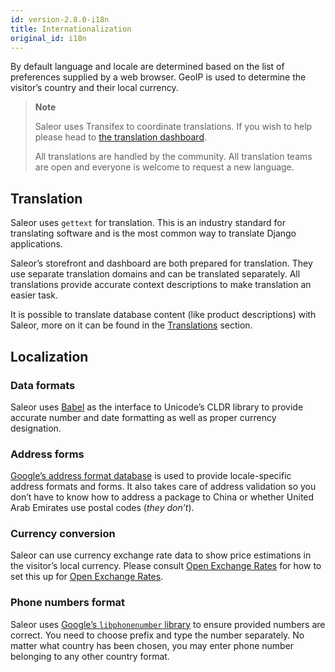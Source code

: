 ```yaml
---
id: version-2.8.0-i18n
title: Internationalization
original_id: i18n
---
```


By default language and locale are determined based on the list of preferences supplied by a web browser. GeoIP is used to determine the visitor’s country and their local currency.

> **Note**
>
> Saleor uses Transifex to coordinate translations. If you wish to help please head to [the translation dashboard](https://www.transifex.com/mirumee/saleor-1/).
>
> All translations are handled by the community. All translation teams are open and everyone is welcome to request a new language.


## Translation

Saleor uses `gettext` for translation. This is an industry standard for translating software and is the most common way to translate Django applications.

Saleor’s storefront and dashboard are both prepared for translation. They use separate translation domains and can be translated separately. All translations provide accurate context descriptions to make translation an easier task.

It is possible to translate database content (like product descriptions) with Saleor, more on it can be found in the [Translations](dashboard/translations.md) section.


## Localization

### Data formats

Saleor uses [Babel](http://babel.pocoo.org/en/latest/) as the interface to Unicode’s CLDR library to provide accurate number and date formatting as well as proper currency designation.


### Address forms

[Google’s address format database](https://github.com/mirumee/google-i18n-address) is used to provide locale-specific address formats and forms. It also takes care of address validation so you don’t have to know how to address a package to China or whether United Arab Emirates use postal codes (_they don’t_).


### Currency conversion

Saleor can use currency exchange rate data to show price estimations in the visitor’s local currency. Please consult [Open Exchange Rates](integrations/openexchangerates.md) for how to set this up for [Open Exchange Rates](https://openexchangerates.org/).


### Phone numbers format

Saleor uses [Google’s `libphonenumber` library](https://github.com/googlei18n/libphonenumber) to ensure provided numbers are correct. You need to choose prefix and type the number separately. No matter what country has been chosen, you may enter phone number belonging to any other country format.